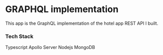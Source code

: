 # GRAPHQL implementation
This app is the GraphQL implementation of the hotel app REST API I built.

### Tech Stack 
Typescript
Apollo Server
Nodejs
MongoDB